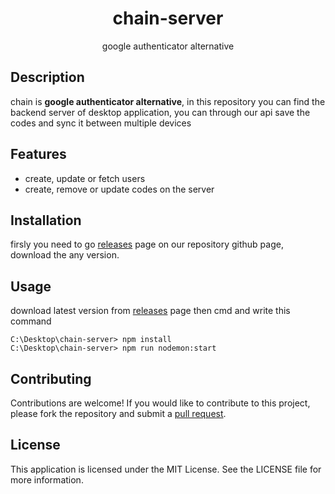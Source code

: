 <h1 align="center">
    chain-server
</h1>
<p align="center">google authenticator alternative</p>

<h2>Description</h2>
<p>
chain is <strong>google authenticator alternative</strong>, in this repository you can find the backend server of desktop application, you can through our api save the codes and sync it between multiple devices
</p>

<h2>Features</h2>
<ul>
    <li>create, update or fetch users</li>
    <li>create, remove or update codes on the server</li>
</ul>

<h2>Installation</h2>
<p>
firsly you need to go <a href="https://github.com/AbdullahalyDev/redirect-detector/releases">releases</a> page on our repository github page, download the any version.
</p>

<h2>Usage</h2>
<p>
download latest version from <a href="https://github.com/AbdullahalyDev/redirect-detector/releases">releases</a> page then cmd and write this command</p>

```
C:\Desktop\chain-server> npm install
C:\Desktop\chain-server> npm run nodemon:start
```

<h2>Contributing</h2>
<p>
Contributions are welcome! If you would like to contribute to this project, please fork the repository and submit a <a href="https://github.com/AbdullahalyDev/redirect-detector/pulls">pull request</a>.
</p>

<h2>License</h2>
<p>
This application is licensed under the MIT License. See the LICENSE file for more information.
</p>